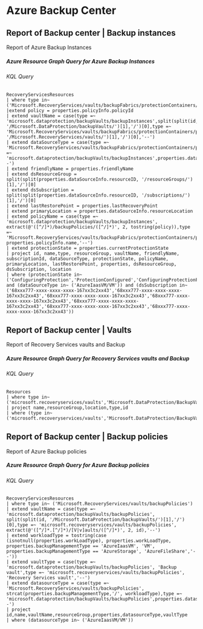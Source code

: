 # Azure Backup Center

<h2> Report of Backup center | Backup instances </h2>

Report of Azure Backup Instances

<h5>Azure Resource Graph Query for Azure Backup Instances</h5>
<h6>KQL Query</h6>

    RecoveryServicesResources 
    | where type in~ ('Microsoft.RecoveryServices/vaults/backupFabrics/protectionContainers/protectedItems')
    |extend policy = properties.policyInfo.policyId
    | extend vaultName = case(type =~ 'microsoft.dataprotection/backupVaults/backupInstances',split(split(id, '/Microsoft.DataProtection/backupVaults/')[1],'/')[0],type =~ 'Microsoft.RecoveryServices/vaults/backupFabrics/protectionContainers/protectedItems',split(split(id, '/Microsoft.RecoveryServices/vaults/')[1],'/')[0],'--')
    | extend dataSourceType = case(type =~ 'Microsoft.RecoveryServices/vaults/backupFabrics/protectionContainers/protectedItems',strcat(properties.backupManagementType,'/',properties.workloadType),type =~ 'microsoft.dataprotection/backupVaults/backupInstances',properties.dataSourceInfo.datasourceType,'--')
    | extend friendlyName = properties.friendlyName
    | extend dsResourceGroup = split(split(properties.dataSourceInfo.resourceID, '/resourceGroups/')[1],'/')[0]
    | extend dsSubscription = split(split(properties.dataSourceInfo.resourceID, '/subscriptions/')[1],'/')[0]
    | extend lastRestorePoint = properties.lastRecoveryPoint
    | extend primaryLocation = properties.dataSourceInfo.resourceLocation
    | extend policyName = case(type =~ 'microsoft.dataprotection/backupVaults/backupInstances', extract(@'([^/]*)/backupPolicies/([^/]*)', 2, tostring(policy)),type =~ 'Microsoft.RecoveryServices/vaults/backupFabrics/protectionContainers/protectedItems', properties.policyInfo.name,'--')
    | extend protectionState = properties.currentProtectionState
    | project id, name,type, resourceGroup, vaultName, friendlyName, subscriptionId, dataSourceType, protectionState, policyName, primaryLocation, lastRestorePoint, properties, dsResourceGroup, dsSubscription, location
    | where (protectionState in~ ('ConfiguringProtection','ProtectionConfigured','ConfiguringProtectionFailed','ProtectionStopped','SoftDeleted','ProtectionError')) and (dataSourceType in~ ('AzureIaasVM/VM')) and (dsSubscription in~ ('68xxx777-xxxx-xxxx-xxxx-167xx3c2xx43','68xxx777-xxxx-xxxx-xxxx-167xx3c2xx43','68xxx777-xxxx-xxxx-xxxx-167xx3c2xx43','68xxx777-xxxx-xxxx-xxxx-167xx3c2xx43','68xxx777-xxxx-xxxx-xxxx-167xx3c2xx43','68xxx777-xxxx-xxxx-xxxx-167xx3c2xx43','68xxx777-xxxx-xxxx-xxxx-167xx3c2xx43'))

<h2> Report of Backup center | Vaults </h2>

Report of Recovery Services vaults and Backup

<h5>Azure Resource Graph Query for Recovery Services vaults and Backup</h5>
<h6>KQL Query</h6>

    Resources
    | where type in~ ('microsoft.recoveryservices/vaults','Microsoft.DataProtection/BackupVaults')
    | project name,resourceGroup,location,type,id
    | where (type in~ ('microsoft.recoveryservices/vaults','Microsoft.DataProtection/BackupVaults'))
    
<h2> Report of Backup center | Backup policies</h2>

Report of Azure Backup policies

<h5>Azure Resource Graph Query for Azure Backup policies</h5>
<h6>KQL Query</h6>    
    
    
    RecoveryServicesResources 
    | where type in~ ('Microsoft.RecoveryServices/vaults/backupPolicies')
    | extend vaultName = case(type =~ 'microsoft.dataprotection/backupVaults/backupPolicies', split(split(id, '/Microsoft.DataProtection/backupVaults/')[1],'/')[0],type =~ 'microsoft.recoveryservices/vaults/backupPolicies', extract(@'([^/]*.[^/]*)/[V|v]aults/([^/]*)', 2, id),'--')
    | extend workloadType = tostring(case (isnotnull(properties.workLoadType), properties.workLoadType, properties.backupManagementType == 'AzureIaasVM', 'VM', properties.backupManagementType == 'AzureStorage', 'AzureFileShare','--'))
    | extend vaultType = case(type =~ 'microsoft.dataprotection/backupVaults/backupPolicies', 'Backup vault',type =~ 'microsoft.recoveryservices/vaults/backupPolicies', 'Recovery Services vault','--')
    | extend datasourceType = case(type =~ 'Microsoft.RecoveryServices/vaults/backupPolicies', strcat(properties.backupManagementType,'/', workloadType),type =~ 'microsoft.dataprotection/backupVaults/backupPolicies',properties.datasourceTypes[0],'--')
    | project id,name,vaultName,resourceGroup,properties,datasourceType,vaultType
    | where (datasourceType in~ ('AzureIaasVM/VM'))
